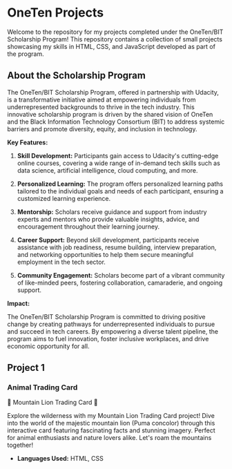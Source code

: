 # OneTen Projects

Welcome to the repository for my projects completed under the OneTen/BIT Scholarship Program! This repository contains a collection of small projects showcasing my skills in HTML, CSS, and JavaScript developed as part of the program.

## About the Scholarship Program

The OneTen/BIT Scholarship Program, offered in partnership with Udacity, is a transformative initiative aimed at empowering individuals from underrepresented backgrounds to thrive in the tech industry. This innovative scholarship program is driven by the shared vision of OneTen and the Black Information Technology Consortium (BIT) to address systemic barriers and promote diversity, equity, and inclusion in technology.

**Key Features:**

1. **Skill Development:** Participants gain access to Udacity's cutting-edge online courses, covering a wide range of in-demand tech skills such as data science, artificial intelligence, cloud computing, and more.

2. **Personalized Learning:** The program offers personalized learning paths tailored to the individual goals and needs of each participant, ensuring a customized learning experience.

3. **Mentorship:** Scholars receive guidance and support from industry experts and mentors who provide valuable insights, advice, and encouragement throughout their learning journey.

4. **Career Support:** Beyond skill development, participants receive assistance with job readiness, resume building, interview preparation, and networking opportunities to help them secure meaningful employment in the tech sector.

5. **Community Engagement:** Scholars become part of a vibrant community of like-minded peers, fostering collaboration, camaraderie, and ongoing support.

**Impact:**

The OneTen/BIT Scholarship Program is committed to driving positive change by creating pathways for underrepresented individuals to pursue and succeed in tech careers. By empowering a diverse talent pipeline, the program aims to fuel innovation, foster inclusive workplaces, and drive economic opportunity for all.


## Project 1

### Animal Trading Card

🦁 Mountain Lion Trading Card 🌲

Explore the wilderness with my Mountain Lion Trading Card project! Dive into the world of the majestic mountain lion (Puma concolor) through this interactive card featuring fascinating facts and stunning imagery. Perfect for animal enthusiasts and nature lovers alike. Let's roam the mountains together!

- **Languages Used:** HTML, CSS



